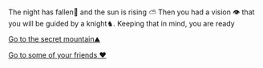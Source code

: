 The night has fallen🌃 and the sun is rising ⛅ Then you had a vision 👁️ that you will be guided by a knight♞. Keeping that in mind, you are ready

[Go to the secret mountain⛰️](3.md)

[Go to some of your friends ❤️](3-A.md)